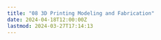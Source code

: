 ```yaml
---
title: "08 3D Printing Modeling and Fabrication"
date: 2024-04-18T12:00:00Z
lastmod: 2024-03-27T17:14:13
---
```

